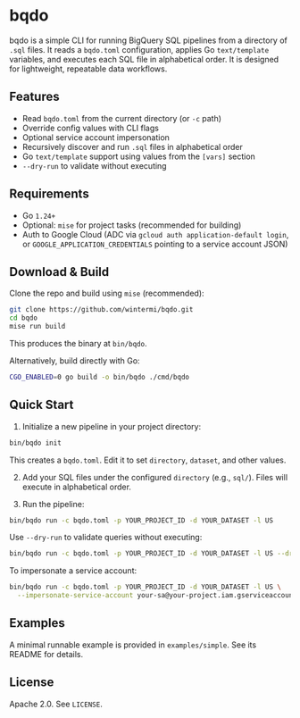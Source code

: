 # bqdo

bqdo is a simple CLI for running BigQuery SQL pipelines from a directory of `.sql` files. It reads a `bqdo.toml` configuration, applies Go `text/template` variables, and executes each SQL file in alphabetical order. It is designed for lightweight, repeatable data workflows.

## Features
- Read `bqdo.toml` from the current directory (or `-c` path)
- Override config values with CLI flags
- Optional service account impersonation
- Recursively discover and run `.sql` files in alphabetical order
- Go `text/template` support using values from the `[vars]` section
- `--dry-run` to validate without executing

## Requirements
- Go `1.24+`
- Optional: `mise` for project tasks (recommended for building)
- Auth to Google Cloud (ADC via `gcloud auth application-default login`, or `GOOGLE_APPLICATION_CREDENTIALS` pointing to a service account JSON)

## Download & Build
Clone the repo and build using `mise` (recommended):

```sh
git clone https://github.com/wintermi/bqdo.git
cd bqdo
mise run build
```

This produces the binary at `bin/bqdo`.

Alternatively, build directly with Go:

```sh
CGO_ENABLED=0 go build -o bin/bqdo ./cmd/bqdo
```

## Quick Start
1) Initialize a new pipeline in your project directory:

```sh
bin/bqdo init
```

This creates a `bqdo.toml`. Edit it to set `directory`, `dataset`, and other values.

2) Add your SQL files under the configured `directory` (e.g., `sql/`). Files will execute in alphabetical order.

3) Run the pipeline:

```sh
bin/bqdo run -c bqdo.toml -p YOUR_PROJECT_ID -d YOUR_DATASET -l US
```

Use `--dry-run` to validate queries without executing:

```sh
bin/bqdo run -c bqdo.toml -p YOUR_PROJECT_ID -d YOUR_DATASET -l US --dry-run
```

To impersonate a service account:

```sh
bin/bqdo run -c bqdo.toml -p YOUR_PROJECT_ID -d YOUR_DATASET -l US \
  --impersonate-service-account your-sa@your-project.iam.gserviceaccount.com
```

## Examples
A minimal runnable example is provided in `examples/simple`. See its README for details.

## License
Apache 2.0. See `LICENSE`.
